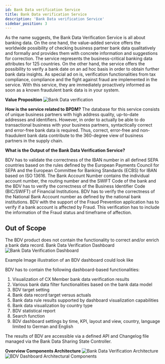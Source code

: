 ```yaml
---
id: Bank Data verification Service
title: Bank Data verification Service
description: 'Bank Data verification Service'
sidebar_position: 3
---
```

As the name suggests, the Bank Data Verification Service is all about banking data. On the one hand, the value-added service offers the worldwide possibility of checking business partner bank data qualitatively and formally and provides them with concrete information and suggestions for correction. The service represents the business-critical banking data attributes for 125 countries.
On the other hand, the service offers the possibility to verify a bank date on an ad hoc basis in order to obtain further bank data insights. As special ad on is, verification functionalities from tax compliance, compliance and the fight against fraud are implemented in the service. With this service, they are immediately proactively informed as soon as a known fraudulent bank data is in your system.

**Value Proposition**
![Bank Data verification](@site/static/img/value-proposition.png)

**How is the service related to BPDM?**
The database for this service consists of unique business partners with high address quality, up-to-date addresses and identifiers. However, in order to actually be able to do transactional business with your business partners, syntactically correct and error-free bank data is required. Thus, correct, error-free and non-fraudulent bank data contribute to the 360-degree view of business partners in the supply chain.

**What is the Output of the  Bank Data Verification Service?**

BDV has to validate the correctness of the IBAN number in all defined SEPA countries based on the rules defined by the European Payments Council for SEPA and the European Committee for Banking Standards (ECBS) for IBAN based on ISO 13616. The Bank Account Number contains the individual account number, the routing number and the SWIFT Code of the bank and the BDV has to verify the correctness of the Business Identifier Code (BIC/SWIFT) of Financial Institutions. BDV has to verify the correctness of the National Bank Account number as defined by the national bank institutions.
BDV with the support of the Fraud Prevention application has to verify if a bank account is affected by Fraud.  This verification has to include the information of the Fraud status and timeframe of affection.

## Out of Scope

The BDV product does not contain the functionality to correct and/or enrich a bank data record.
Bank Data Verification Dashboard
![Bank Data Verification Dashboard](@site/static/img/bpv-dashboard.png)

  Example Image illustration of an BDV dashboard could look like

BDV has to contain the following dashboard-based functionalities:

1. Visualization of CX Member bank data verification results
2. Various bank data filter functionalities based on the bank data model
3. BDV target setting
4. Bank data record target versus actuals
5. Bank data rule results supported by dashboard visualization capabilities
6. Bank data visualization by country type
7. BDV statistical report
8. Search function
9. BDV dashboard settings by time, KPI, layout and view, country, language limited to German and English

The results of BDV are accessible via a defined API and Changelog file managed via the Bank Data Sharing State Controller.

**Overview Components Architecture**
![Bank Data Verification Architecture](@site/static/img/bpv-architecture.png)
![BDV Dashboard Architectural Components](@site/static/img/bdv-dashboard-architecture-component.svg)
